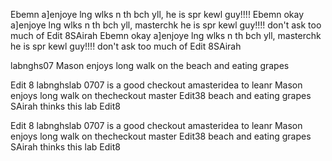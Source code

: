Ebemn a]enjoye lng wlks n th bch yll, he is spr kewl guy!!!!
Ebemn okay a]enjoye lng wlks n th bch yll, masterchk he is spr kewl guy!!!!
don't ask too much of Edit 8SAirah
Ebemn okay a]enjoye lng wlks n th bch yll, masterchk he is spr kewl guy!!!!
don't ask too much of Edit 8SAirah

labnghs07
Mason enjoys long walk on the beach and eating grapes

Edit 8
labnghslab 0707
is a good checkout amasteridea to leanr
Mason enjoys long walk on thecheckout master Edit38 beach and eating grapes
SAirah thinks this lab
Edit8

Edit 8
labnghslab 0707
is a good checkout amasteridea to leanr
Mason enjoys long walk on thecheckout master Edit38 beach and eating grapes
SAirah thinks this lab
Edit8
